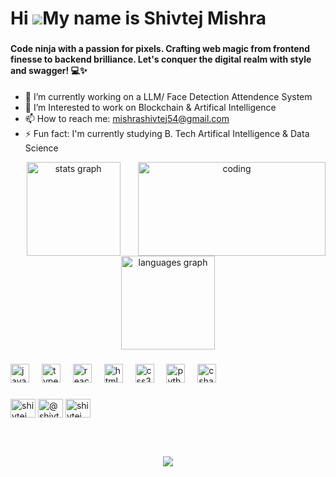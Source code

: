 Hi ![](https://user-images.githubusercontent.com/18350557/176309783-0785949b-9127-417c-8b55-ab5a4333674e.gif)My name is Shivtej Mishra
======================================================================================================================================
###
<h4>Code ninja with a passion for pixels. Crafting web magic from frontend finesse to backend brilliance. Let's conquer the digital realm with style and swagger! 💻✨ </h4>

- 🔭 I’m currently working on a LLM/ Face Detection Attendence System 
- 🌱 I’m Interested to work on Blockchain & Artifical Intelligence
- 📫 How to reach me: mishrashivtej54@gmail.com
- ⚡ Fun fact: I'm currently studying B. Tech Artifical Intelligence & Data Science

<div align="center">
  <img align="right" alt="coding" width="300" height="150" src="https://www.icegif.com/wp-content/uploads/2023/07/icegif-362.gif">

  <img src="https://github-readme-stats.vercel.app/api?username=ShivtejMishra&hide_title=false&hide_rank=false&show_icons=true&include_all_commits=true&count_private=true&disable_animations=false&theme=dracula&locale=en&hide_border=false" height="150" alt="stats graph"  />
  <img src="https://github-readme-stats.vercel.app/api/top-langs?username=ShivtejMishra&locale=en&hide_title=false&layout=compact&card_width=320&langs_count=5&theme=dracula&hide_border=false" height="150" alt="languages graph"  />
</div>

###


###

<div align="left">
  <img src="https://cdn.jsdelivr.net/gh/devicons/devicon/icons/javascript/javascript-original.svg" height="30" alt="javascript logo"  />
  <img width="12" />
  <img src="https://cdn.jsdelivr.net/gh/devicons/devicon/icons/typescript/typescript-original.svg" height="30" alt="typescript logo"  />
  <img width="12" />
  <img src="https://cdn.jsdelivr.net/gh/devicons/devicon/icons/react/react-original.svg" height="30" alt="react logo"  />
  <img width="12" />
  <img src="https://cdn.jsdelivr.net/gh/devicons/devicon/icons/html5/html5-original.svg" height="30" alt="html5 logo"  />
  <img width="12" />
  <img src="https://cdn.jsdelivr.net/gh/devicons/devicon/icons/css3/css3-original.svg" height="30" alt="css3 logo"  />
  <img width="12" />
  <img src="https://cdn.jsdelivr.net/gh/devicons/devicon/icons/python/python-original.svg" height="30" alt="python logo"  />
  <img width="12" />
  <img src="https://cdn.jsdelivr.net/gh/devicons/devicon/icons/csharp/csharp-original.svg" height="30" alt="csharp logo"  />
</div>

###

<div align="left">
<a href="https://linkedin.com/in/shivtejmishra" target="blank"><img align="center" src="https://raw.githubusercontent.com/rahuldkjain/github-profile-readme-generator/master/src/images/icons/Social/linked-in-alt.svg" alt="shivtejmishra" height="30" width="40" /></a>
<a href="https://www.youtube.com/@shivtejmishra" target="blank"><img align="center" src="https://raw.githubusercontent.com/rahuldkjain/github-profile-readme-generator/master/src/images/icons/Social/youtube.svg" alt="@shivtejmishra" height="30" width="40" /></a>
<a href="https://discord.gg/shivtejmshra31" target="blank"><img align="center" src="https://raw.githubusercontent.com/rahuldkjain/github-profile-readme-generator/master/src/images/icons/Social/discord.svg" alt="shivtejmshra31" height="30" width="40" /></a>

</div>

###

<br clear="both">

<!---<img src="https://raw.githubusercontent.com/ShivtejMishra/ShivtejMishra/output/snake.svg" alt="Snake animation" />--->

###



###

<div align="center">
  <img src="https://profile-counter.glitch.me/ShivtejMishra/count.svg?"  />
</div>

###


<!--
**ShivtejMishra/ShivtejMishra** is a ✨ _special_ ✨ repository because its `README.md` (this file) appears on your GitHub profile.

Here are some ideas to get you started:

- 🔭 I’m currently working on ...
- 🌱 I’m currently learning ...
- 👯 I’m looking to collaborate on ...
- 🤔 I’m looking for help with ...
- 💬 Ask me about ...
- 📫 How to reach me: ...
- 😄 Pronouns: ...
- ⚡ Fun fact: ...
-->
